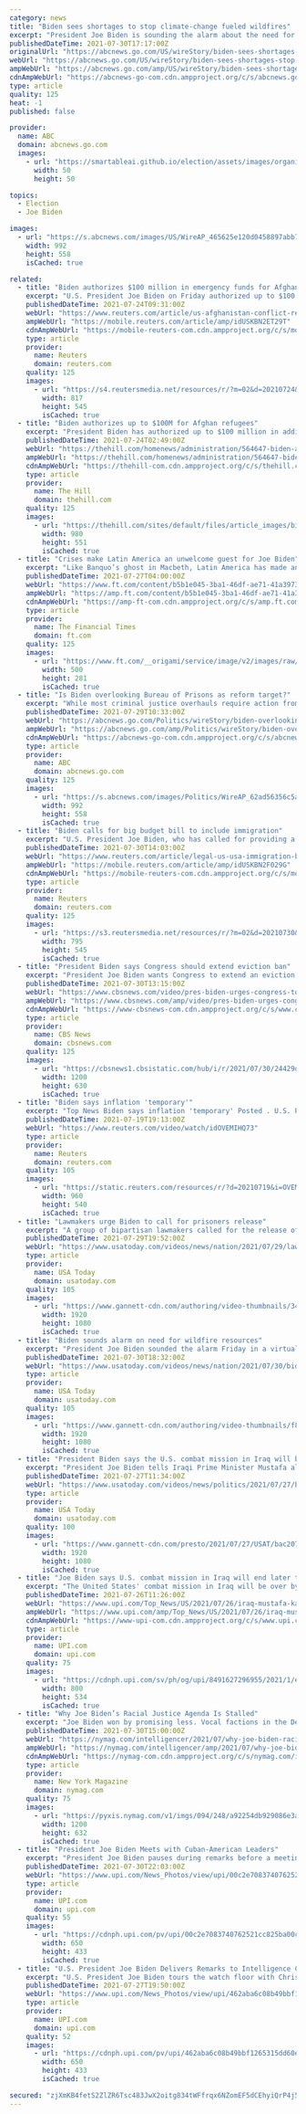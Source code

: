 ```yaml
---
category: news
title: "Biden sees shortages to stop climate-change fueled wildfires"
excerpt: "President Joe Biden is sounding the alarm about the need for more resources to fight a series of wildfires in Western states"
publishedDateTime: 2021-07-30T17:17:00Z
originalUrl: "https://abcnews.go.com/US/wireStory/biden-sees-shortages-stop-climate-change-fueled-wildfires-79173071"
webUrl: "https://abcnews.go.com/US/wireStory/biden-sees-shortages-stop-climate-change-fueled-wildfires-79173071"
ampWebUrl: "https://abcnews.go.com/amp/US/wireStory/biden-sees-shortages-stop-climate-change-fueled-wildfires-79173071"
cdnAmpWebUrl: "https://abcnews-go-com.cdn.ampproject.org/c/s/abcnews.go.com/amp/US/wireStory/biden-sees-shortages-stop-climate-change-fueled-wildfires-79173071"
type: article
quality: 125
heat: -1
published: false

provider:
  name: ABC
  domain: abcnews.go.com
  images:
    - url: "https://smartableai.github.io/election/assets/images/organizations/abcnews.go.com-50x50.jpg"
      width: 50
      height: 50

topics:
  - Election
  - Joe Biden

images:
  - url: "https://s.abcnews.com/images/US/WireAP_465625e120d0458897abb77d26154ae0_16x9_992.jpg"
    width: 992
    height: 558
    isCached: true

related:
  - title: "Biden authorizes $100 million in emergency funds for Afghan refugees"
    excerpt: "U.S. President Joe Biden on Friday authorized up to $100 million from an emergency fund to meet \"unexpected urgent\" refugee needs stemming from the situation in Afghanistan, including for Afghan special immigration visa applicants,"
    publishedDateTime: 2021-07-24T09:31:00Z
    webUrl: "https://www.reuters.com/article/us-afghanistan-conflict-refugees-idUSKBN2ET29T"
    ampWebUrl: "https://mobile.reuters.com/article/amp/idUSKBN2ET29T"
    cdnAmpWebUrl: "https://mobile-reuters-com.cdn.ampproject.org/c/s/mobile.reuters.com/article/amp/idUSKBN2ET29T"
    type: article
    provider:
      name: Reuters
      domain: reuters.com
    quality: 125
    images:
      - url: "https://s4.reutersmedia.net/resources/r/?m=02&d=20210724&t=2&i=1569833827&w=&fh=545px&fw=&ll=&pl=&sq=&r=LYNXMPEH6N07X"
        width: 817
        height: 545
        isCached: true
  - title: "Biden authorizes up to $100M for Afghan refugees"
    excerpt: "President Biden has authorized up to $100 million in additional aid for Afghan refugees and those impacted by ongoing violence between the Taliban and Afghan forces as the U.S. nears completion of its goal to remove all its troops from the country."
    publishedDateTime: 2021-07-24T02:49:00Z
    webUrl: "https://thehill.com/homenews/administration/564647-biden-authorizes-up-to-100m-for-afghan-refugees"
    ampWebUrl: "https://thehill.com/homenews/administration/564647-biden-authorizes-up-to-100m-for-afghan-refugees?amp"
    cdnAmpWebUrl: "https://thehill-com.cdn.ampproject.org/c/s/thehill.com/homenews/administration/564647-biden-authorizes-up-to-100m-for-afghan-refugees?amp"
    type: article
    provider:
      name: The Hill
      domain: thehill.com
    quality: 125
    images:
      - url: "https://thehill.com/sites/default/files/article_images/bidenjoe_071921getty_misinfo.jpg"
        width: 980
        height: 551
        isCached: true
  - title: "Crises make Latin America an unwelcome guest for Joe Biden"
    excerpt: "Like Banquo’s ghost in Macbeth, Latin America has made an unwelcome appearance before Joe Biden’s administration at an inopportune moment. Crises this month in Cuba and Haiti, unpredictable populist presidents,"
    publishedDateTime: 2021-07-27T04:00:00Z
    webUrl: "https://www.ft.com/content/b5b1e045-3ba1-46df-ae71-41a3973aa289"
    ampWebUrl: "https://amp.ft.com/content/b5b1e045-3ba1-46df-ae71-41a3973aa289"
    cdnAmpWebUrl: "https://amp-ft-com.cdn.ampproject.org/c/s/amp.ft.com/content/b5b1e045-3ba1-46df-ae71-41a3973aa289"
    type: article
    provider:
      name: The Financial Times
      domain: ft.com
    quality: 125
    images:
      - url: "https://www.ft.com/__origami/service/image/v2/images/raw/https%3A%2F%2Fd1e00ek4ebabms.cloudfront.net%2Fproduction%2F6c124b4f-a06c-4baf-b68d-450311d97c81.jpg?source=google-amp&fit=scale-down&width=500"
        width: 500
        height: 281
        isCached: true
  - title: "Is Biden overlooking Bureau of Prisons as reform target?"
    excerpt: "While most criminal justice overhauls require action from local officials or legislation, reforming the federal prison system is something President Joe Biden and his Justice Department control"
    publishedDateTime: 2021-07-29T10:33:00Z
    webUrl: "https://abcnews.go.com/Politics/wireStory/biden-overlooking-bureau-prisons-reform-target-79132814"
    ampWebUrl: "https://abcnews.go.com/amp/Politics/wireStory/biden-overlooking-bureau-prisons-reform-target-79132814"
    cdnAmpWebUrl: "https://abcnews-go-com.cdn.ampproject.org/c/s/abcnews.go.com/amp/Politics/wireStory/biden-overlooking-bureau-prisons-reform-target-79132814"
    type: article
    provider:
      name: ABC
      domain: abcnews.go.com
    quality: 125
    images:
      - url: "https://s.abcnews.com/images/Politics/WireAP_62ad56356c5a46febc5a5ba5f5e72679_16x9_992.jpg"
        width: 992
        height: 558
        isCached: true
  - title: "Biden calls for big budget bill to include immigration"
    excerpt: "U.S. President Joe Biden, who has called for providing a pathway to citizenship for so-called Dreamer immigrants, said on Thursday that a big budget bill being written by Democrats in Congress should tackle immigration."
    publishedDateTime: 2021-07-30T14:03:00Z
    webUrl: "https://www.reuters.com/article/legal-us-usa-immigration-biden/biden-calls-for-big-budget-bill-to-include-immigration-idUSKBN2F029G"
    ampWebUrl: "https://mobile.reuters.com/article/amp/idUSKBN2F029G"
    cdnAmpWebUrl: "https://mobile-reuters-com.cdn.ampproject.org/c/s/mobile.reuters.com/article/amp/idUSKBN2F029G"
    type: article
    provider:
      name: Reuters
      domain: reuters.com
    quality: 125
    images:
      - url: "https://s3.reutersmedia.net/resources/r/?m=02&d=20210730&t=2&i=1570487074&w=&fh=545px&fw=&ll=&pl=&sq=&r=LYNXMPEH6T18P"
        width: 795
        height: 545
        isCached: true
  - title: "President Biden says Congress should extend eviction ban"
    excerpt: "President Joe Biden wants Congress to extend an eviction moratorium before millions lose their homes. CBS MoneyWatch reporter Irina Ivanova joins \"CBSN AM\" to discuss the latest."
    publishedDateTime: 2021-07-30T13:15:00Z
    webUrl: "https://www.cbsnews.com/video/pres-biden-urges-congress-to-extend-eviction-ban/"
    ampWebUrl: "https://www.cbsnews.com/amp/video/pres-biden-urges-congress-to-extend-eviction-ban/"
    cdnAmpWebUrl: "https://www-cbsnews-com.cdn.ampproject.org/c/s/www.cbsnews.com/amp/video/pres-biden-urges-congress-to-extend-eviction-ban/"
    type: article
    provider:
      name: CBS News
      domain: cbsnews.com
    quality: 125
    images:
      - url: "https://cbsnews1.cbsistatic.com/hub/i/r/2021/07/30/24429d6a-f0d9-4d12-ac4e-f3ec60975e64/thumbnail/1200x630/8b8e0cc45b41c40d8d0282e73756989c/cbsn-fusion-pres-biden-urges-congress-to-extend-eviction-ban-thumbnail-763236-640x360.jpg"
        width: 1200
        height: 630
        isCached: true
  - title: "Biden says inflation 'temporary'"
    excerpt: "Top News Biden says inflation 'temporary' Posted . U.S. President Joe Biden on Monday said an increase in prices was expected to be temporary, but his administration understood th"
    publishedDateTime: 2021-07-19T19:13:00Z
    webUrl: "https://www.reuters.com/video/watch/idOVEMIHQ73"
    type: article
    provider:
      name: Reuters
      domain: reuters.com
    quality: 105
    images:
      - url: "https://static.reuters.com/resources/r/?d=20210719&i=OVEMIHQ73&r=OVEMIHQ73&t=2"
        width: 960
        height: 540
        isCached: true
  - title: "Lawmakers urge Biden to call for prisoners release"
    excerpt: "A group of bipartisan lawmakers called for the release of Americans Trevor Reed and Paul Whelan from Russian prisons Thursday and pressed President Joe Biden to \"turn up the heat on Russia\" to bring home the two American detainees."
    publishedDateTime: 2021-07-29T19:52:00Z
    webUrl: "https://www.usatoday.com/videos/news/nation/2021/07/29/lawmakers-urge-biden-call-prisoners-release/5420840001/"
    type: article
    provider:
      name: USA Today
      domain: usatoday.com
    quality: 105
    images:
      - url: "https://www.gannett-cdn.com/authoring/video-thumbnails/3400d1ae-fbc5-4a9d-8273-7ce35d18f6d8_poster.jpg?quality=10"
        width: 1920
        height: 1080
        isCached: true
  - title: "Biden sounds alarm on need for wildfire resources"
    excerpt: "President Joe Biden sounded the alarm Friday in a virtual meeting with governors about the need for more resources to fight a series of wildfires in Western states, as climate change has worsened the spread and ferocity of the blazes."
    publishedDateTime: 2021-07-30T18:32:00Z
    webUrl: "https://www.usatoday.com/videos/news/nation/2021/07/30/biden-sounds-alarm-need-wildfire-resources/5433712001/"
    type: article
    provider:
      name: USA Today
      domain: usatoday.com
    quality: 105
    images:
      - url: "https://www.gannett-cdn.com/authoring/video-thumbnails/f8d52a93-54db-41aa-9e82-af26b57d5357_poster.jpg?quality=10"
        width: 1920
        height: 1080
        isCached: true
  - title: "President Biden says the U.S. combat mission in Iraq will be over by end of 2021"
    excerpt: "President Joe Biden tells Iraqi Prime Minister Mustafa al-Kadhimi that the U.S. military's combat mission in Iraq will be over by the end of the year."
    publishedDateTime: 2021-07-27T11:34:00Z
    webUrl: "https://www.usatoday.com/videos/news/politics/2021/07/27/biden-tells-iraqi-pm-us-combat-mission-iraq-end-2022/5383209001/"
    type: article
    provider:
      name: USA Today
      domain: usatoday.com
    quality: 100
    images:
      - url: "https://www.gannett-cdn.com/presto/2021/07/27/USAT/bac20740-a496-4f92-a3b3-05a5364e11de-VPC_BIDEN_IRAQI_PM_SOT_DESK_THUMB.jpg?quality=10"
        width: 1920
        height: 1080
        isCached: true
  - title: "Joe Biden says U.S. combat mission in Iraq will end later this year"
    excerpt: "The United States' combat mission in Iraq will be over by the end of the year, President Joe Biden said at the White House on Monday alongside Iraqi Prime Minister Mustafa al-Kadhimi."
    publishedDateTime: 2021-07-26T11:26:00Z
    webUrl: "https://www.upi.com/Top_News/US/2021/07/26/iraq-mustafa-kahdhimi-joe-biden-meeting-white-house/8491627296955/"
    ampWebUrl: "https://www.upi.com/amp/Top_News/US/2021/07/26/iraq-mustafa-kahdhimi-joe-biden-meeting-white-house/8491627296955/"
    cdnAmpWebUrl: "https://www-upi-com.cdn.ampproject.org/c/s/www.upi.com/amp/Top_News/US/2021/07/26/iraq-mustafa-kahdhimi-joe-biden-meeting-white-house/8491627296955/"
    type: article
    provider:
      name: UPI.com
      domain: upi.com
    quality: 75
    images:
      - url: "https://cdnph.upi.com/sv/ph/og/upi/8491627296955/2021/1/e67278113a3ef5e9f42f7fba3e03d494/v1.5/Joe-Biden-says-US-combat-mission-in-Iraq-will-end-later-this-year.jpg"
        width: 800
        height: 534
        isCached: true
  - title: "Why Joe Biden’s Racial Justice Agenda Is Stalled"
    excerpt: "Joe Biden won by promising less. Vocal factions in the Democratic Party and beyond saw Hillary Clinton’s 2016 defeat as evidence that Americans were hungry for something bold and transformative from the left."
    publishedDateTime: 2021-07-30T15:00:00Z
    webUrl: "https://nymag.com/intelligencer/2021/07/why-joe-biden-racial-justice-agenda-is-stalled.html"
    ampWebUrl: "https://nymag.com/intelligencer/amp/2021/07/why-joe-biden-racial-justice-agenda-is-stalled.html"
    cdnAmpWebUrl: "https://nymag-com.cdn.ampproject.org/c/s/nymag.com/intelligencer/amp/2021/07/why-joe-biden-racial-justice-agenda-is-stalled.html"
    type: article
    provider:
      name: New York Magazine
      domain: nymag.com
    quality: 75
    images:
      - url: "https://pyxis.nymag.com/v1/imgs/094/248/a92254db929086e3a8cf7f5d0a45882960-col-1-h-15544287.1x.rsocial.w1200.jpg"
        width: 1200
        height: 632
        isCached: true
  - title: "President Joe Biden Meets with Cuban-American Leaders"
    excerpt: "President Joe Biden pauses during remarks before a meeting with Cuban-American leaders in the State Dining Room of the White House in Washington, DC, on Friday, July 30, 2021. The meeting was called to discuss the Administration's response to ongoing demonstrations in Cuba."
    publishedDateTime: 2021-07-30T22:03:00Z
    webUrl: "https://www.upi.com/News_Photos/view/upi/00c2e7083740762521cc825ba00c64eb/President-Joe-Biden-Meets-with-Cuban-American-Leaders/"
    type: article
    provider:
      name: UPI.com
      domain: upi.com
    quality: 55
    images:
      - url: "https://cdnph.upi.com/pv/upi/00c2e7083740762521cc825ba00c64eb/WHITE-HOUSECUBA.jpg"
        width: 650
        height: 433
        isCached: true
  - title: "U.S. President Joe Biden Delivers Remarks to Intelligence Community Workforce"
    excerpt: "U.S. President Joe Biden tours the watch floor with Christy Abizaid, Director of the National Counterterrorism Center, as he visits the National Counter Terrorism Center on Tuesday, July 27, 2021 in McLean,"
    publishedDateTime: 2021-07-27T19:50:00Z
    webUrl: "https://www.upi.com/News_Photos/view/upi/462aba6c08b49bbf1265315dd60e6dff/US-President-Joe-Biden-Delivers-Remarks-to-Intelligence-Community-Workforce/"
    type: article
    provider:
      name: UPI.com
      domain: upi.com
    quality: 52
    images:
      - url: "https://cdnph.upi.com/pv/upi/462aba6c08b49bbf1265315dd60e6dff/BIDEN-WORKFORCE.jpg"
        width: 650
        height: 433
        isCached: true

secured: "zjXmKB4fetS2ZlZR6Tsc483JwX2oitg834tWFfrqx6NZomEF5dCEhyiQrP4j5Z9g5gIZ4SOsgpK7yB4q6SaT1LpKuYB1C9bf8lAYDzAUGIgXkO6nNSLr4YcbJGUVP92OXv/7UyVvkY6rajLFtqzdYwKV4QSuF8slqc6EftN5Yp9iIqCwcXEiharf02fk1aOG7XswcNd+udD5joXBYOnLLqmo3Q6oQIepUXxCPHmRSFHgQ4XB7vm9JVA2cNDTpML55iKpdV9luGY6Zx2ApvtkOeJOuIAuI/TvHc1IxtxrOZfZsN5pt+oWqDL+jQMySzkI4styQfMWRifjCo06hF2x77+x7pDvx27TjSXu+HzHHiE=;QrUchav/hIiJZNOSXg0agA=="
---
```


